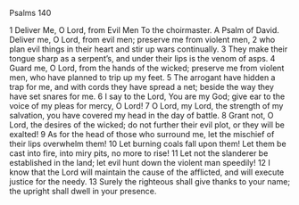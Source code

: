 Psalms 140

1	Deliver Me, O Lord, from Evil Men To the choirmaster. A Psalm of David. Deliver me, O Lord, from evil men; preserve me from violent men,
2	who plan evil things in their heart and stir up wars continually.
3	They make their tongue sharp as a serpent’s, and under their lips is the venom of asps.
4	Guard me, O Lord, from the hands of the wicked; preserve me from violent men, who have planned to trip up my feet.
5	The arrogant have hidden a trap for me, and with cords they have spread a net; beside the way they have set snares for me.
6	I say to the Lord, You are my God; give ear to the voice of my pleas for mercy, O Lord!
7	O Lord, my Lord, the strength of my salvation, you have covered my head in the day of battle.
8	Grant not, O Lord, the desires of the wicked; do not further their evil plot, or they will be exalted!
9	As for the head of those who surround me, let the mischief of their lips overwhelm them!
10	Let burning coals fall upon them! Let them be cast into fire, into miry pits, no more to rise!
11	Let not the slanderer be established in the land; let evil hunt down the violent man speedily!
12	I know that the Lord will maintain the cause of the afflicted, and will execute justice for the needy.
13	Surely the righteous shall give thanks to your name; the upright shall dwell in your presence.

